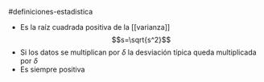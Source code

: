 #definiciones-estadistica 

- Es la raíz cuadrada positiva de la [[varianza]]
$$s=\sqrt{s^2}$$
- Si los datos se multiplican por $\delta$ la desviación típica queda multiplicada por $\delta$
- Es siempre positiva